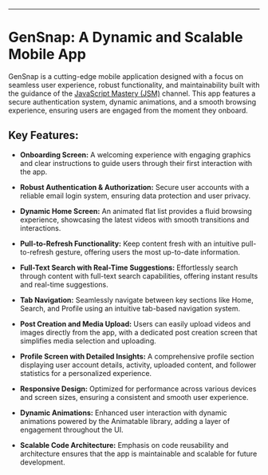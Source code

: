 ------------
# GenSnap: A Dynamic and Scalable Mobile App


GenSnap is a cutting-edge mobile application designed with a focus on seamless user experience, robust functionality, and maintainability built with the guidance of the [JavaScript Mastery (JSM)](https://www.youtube.com/watch?v=ZBCUegTZF7M "JavaScript Mastery (JSM)") channel. This app features a secure authentication system, dynamic animations, and a smooth browsing experience, ensuring users are engaged from the moment they onboard.

## Key Features:
- **Onboarding Screen:** A welcoming experience with engaging graphics and clear instructions to guide users through their first interaction with the app.

- **Robust Authentication & Authorization:** Secure user accounts with a reliable email login system, ensuring data protection and user privacy.

- **Dynamic Home Screen:** An animated flat list provides a fluid browsing experience, showcasing the latest videos with smooth transitions and interactions.

- **Pull-to-Refresh Functionality:** Keep content fresh with an intuitive pull-to-refresh gesture, offering users the most up-to-date information.

- **Full-Text Search with Real-Time Suggestions:** Effortlessly search through content with full-text search capabilities, offering instant results and real-time suggestions.

- **Tab Navigation:** Seamlessly navigate between key sections like Home, Search, and Profile using an intuitive tab-based navigation system.

- **Post Creation and Media Upload:** Users can easily upload videos and images directly from the app, with a dedicated post creation screen that simplifies media selection and uploading.

- **Profile Screen with Detailed Insights:** A comprehensive profile section displaying user account details, activity, uploaded content, and follower statistics for a personalized experience.

- **Responsive Design:** Optimized for performance across various devices and screen sizes, ensuring a consistent and smooth user experience.

- **Dynamic Animations:** Enhanced user interaction with dynamic animations powered by the Animatable library, adding a layer of engagement throughout the UI.

- **Scalable Code Architecture:** Emphasis on code reusability and architecture ensures that the app is maintainable and scalable for future development.
